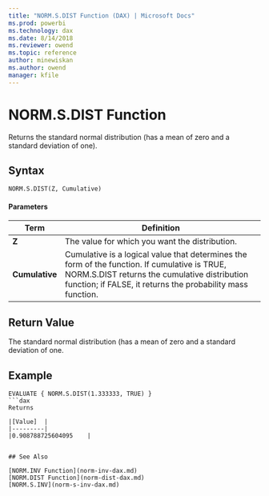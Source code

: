 ```yaml
---
title: "NORM.S.DIST Function (DAX) | Microsoft Docs"
ms.prod: powerbi 
ms.technology: dax
ms.date: 8/14/2018
ms.reviewer: owend
ms.topic: reference
author: minewiskan
ms.author: owend
manager: kfile
---
```

# NORM.S.DIST Function
Returns the standard normal distribution (has a mean of zero and a standard deviation of one).
 
  
## Syntax  
  
```dax
NORM.S.DIST(Z, Cumulative)
```
  
#### Parameters  
  
|Term|Definition|  
|--------|--------------|  
|**Z**|The value for which you want the distribution.|  
|**Cumulative**|Cumulative is a logical value that determines the form of the function. If cumulative is TRUE, NORM.S.DIST returns the cumulative distribution function; if FALSE, it returns the probability mass function.|
  
## Return Value  
The standard normal distribution (has a mean of zero and a standard deviation of one.   
  
## Example  
  
```dax
EVALUATE { NORM.S.DIST(1.333333, TRUE) }
```dax
Returns

|[Value]  |
|---------|
|0.908788725604095    |


## See Also  

[NORM.INV Function](norm-inv-dax.md)  
[NORM.DIST Function](norm-dist-dax.md)   
[NORM.S.INV](norm-s-inv-dax.md)   
  
